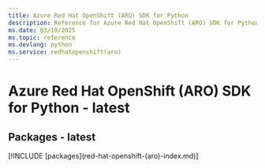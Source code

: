```yaml
---
title: Azure Red Hat OpenShift (ARO) SDK for Python
description: Reference for Azure Red Hat OpenShift (ARO) SDK for Python
ms.date: 03/10/2025
ms.topic: reference
ms.devlang: python
ms.service: redhatopenshift(aro)
---
```

# Azure Red Hat OpenShift (ARO) SDK for Python - latest
## Packages - latest
[!INCLUDE [packages](red-hat-openshift-(aro\)-index.md)]
